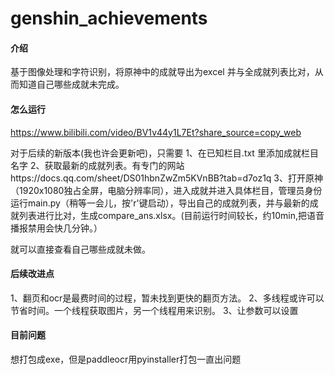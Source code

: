 # genshin_achievements

#### 介绍
基于图像处理和字符识别，将原神中的成就导出为excel 并与全成就列表比对，从而知道自己哪些成就未完成。

#### 怎么运行
https://www.bilibili.com/video/BV1v44y1L7Et?share_source=copy_web

对于后续的新版本(我也许会更新吧)，只需要
1、在已知栏目.txt 里添加成就栏目名字
2、获取最新的成就列表。有专门的网站https://docs.qq.com/sheet/DS01hbnZwZm5KVnBB?tab=d7oz1q
3、打开原神（1920x1080独占全屏，电脑分辨率同），进入成就并进入具体栏目，管理员身份运行main.py（稍等一会儿，按'r'键启动），导出自己的成就列表，并与最新的成就列表进行比对，生成compare_ans.xlsx。(目前运行时间较长，约10min,把语音播报禁用会快几分钟。）

就可以直接查看自己哪些成就未做。


#### 后续改进点
1、翻页和ocr是最费时间的过程，暂未找到更快的翻页方法。
2、多线程或许可以节省时间。一个线程获取图片，另一个线程用来识别。
3、让参数可以设置

#### 目前问题
想打包成exe，但是paddleocr用pyinstaller打包一直出问题

